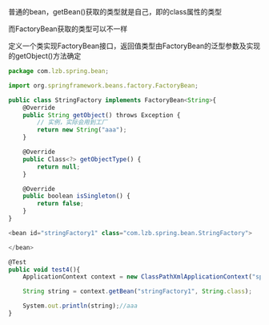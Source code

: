 普通的bean，getBean()获取的类型就是自己，即<bean>的class属性的类型

而FactoryBean获取的类型可以不一样



定义一个类实现FactoryBean接口，返回值类型由FactoryBean的泛型参数及实现的getObject()方法确定

```javascript
package com.lzb.spring.bean;

import org.springframework.beans.factory.FactoryBean;

public class StringFactory implements FactoryBean<String>{
    @Override
    public String getObject() throws Exception {
        // 实例，实际会用到工厂
        return new String("aaa");
    }

    @Override
    public Class<?> getObjectType() {
        return null;
    }

    @Override
    public boolean isSingleton() {
        return false;
    }
}
```



```javascript
<bean id="stringFactory1" class="com.lzb.spring.bean.StringFactory">

</bean>
```



```javascript
@Test
public void test4(){
    ApplicationContext context = new ClassPathXmlApplicationContext("spring.xml");

    String string = context.getBean("stringFactory1", String.class);

    System.out.println(string);//aaa
}
```

